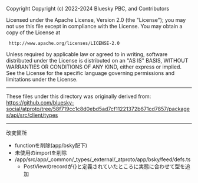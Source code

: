 Copyright Copyright (c) 2022-2024 Bluesky PBC, and Contributors

Licensed under the Apache License, Version 2.0 (the "License");
you may not use this file except in compliance with the License.
You may obtain a copy of the License at

     http://www.apache.org/licenses/LICENSE-2.0

Unless required by applicable law or agreed to in writing, software
distributed under the License is distributed on an "AS IS" BASIS,
WITHOUT WARRANTIES OR CONDITIONS OF ANY KIND, either express or implied.
See the License for the specific language governing permissions and
limitations under the License.

---

These files under this directory was originally derived from:
https://github.com/bluesky-social/atproto/tree/58f719cc1c8d0ebd5ad7cf11221372b671cd7857/packages/api/src/client/types

---

改変箇所
- functionを削除(app/bsky配下)
- 未使用のimportを削除
- /app/src/app/_common/_types/_external/_atproto/app/bsky/feed/defs.ts
  - PostViewのrecordが{}と定義されていたところに実態に合わせて型を追加
